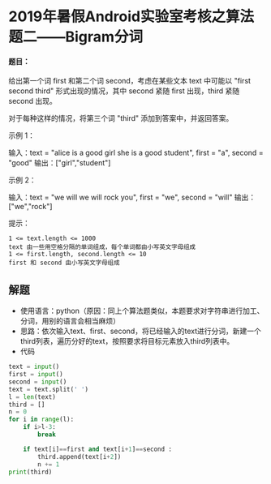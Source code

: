 # 2019年暑假Android实验室考核之算法题二——Bigram分词
#### 题目：
给出第一个词 first 和第二个词 second，考虑在某些文本 text 中可能以 "first second third" 形式出现的情况，其中 second 紧随 first 出现，third 紧随 second 出现。

对于每种这样的情况，将第三个词 "third" 添加到答案中，并返回答案。

 

示例 1：

输入：text = "alice is a good girl she is a good student", first = "a", second = "good"
输出：["girl","student"]


示例 2：

输入：text = "we will we will rock you", first = "we", second = "will"
输出：["we","rock"]


 

提示：


	1 <= text.length <= 1000
	text 由一些用空格分隔的单词组成，每个单词都由小写英文字母组成
	1 <= first.length, second.length <= 10
	first 和 second 由小写英文字母组成


## 解题
- 使用语言：python（原因：同上个算法题类似，本题要求对字符串进行加工、分词，用别的语言会相当麻烦）
- 思路：依次输入text、first、second，将已经输入的text进行分词，新建一个third列表，遍历分好的text，按照要求将目标元素放入third列表中。
- 代码
~~~python
text = input()
first = input()
second = input()
text = text.split(' ')
l = len(text)
third = []
n = 0
for i in range(l):
    if i>l-3:
        break

    if text[i]==first and text[i+1]==second :
        third.append(text[i+2])
        n += 1
print(third)
~~~
